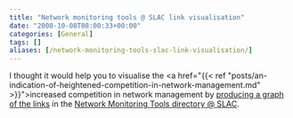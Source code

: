 ```yaml
---
title: "Network monitoring tools @ SLAC link visualisation"
date: "2008-10-08T08:00:33+00:00"
categories: [General]
tags: []
aliases: [/network-monitoring-tools-slac-link-visualisation/]
---
```


I thought it would help you to visualise the <a href="{{< ref "posts/an-indication-of-heightened-competition-in-network-management.md" >}}">increased competition in network management</a> by <a href="http://spreadsheets.google.com/ccc?key=pHoYvvxXcX1_j_OX3pzsJfQ">producing a graph of the links</a> in the <a href="http://www.slac.stanford.edu/xorg/nmtf/nmtf-tools.html">Network Monitoring Tools directory @ SLAC</a>.
